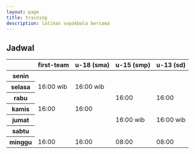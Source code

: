 ```yaml
---
layout: page
title: training
description: latihan sepakbola bersama
---
```


## Jadwal
<table class="table table-dark table-striped-columns">
  <thead>
    <!--<tr>
      <th scope="row" colspan="5" class="text-center">Jadwal Latihan TESA FC Kutaraja 2023</th>
    </tr>-->
    <tr class="text-uppercase">
      <th scope="col"></th>
      <th scope="col">first-team</th>
      <th scope="col">u-18 (sma)</th>
      <th scope="col">u-15 (smp)</th>
      <th scope="col">u-13 (sd)</th>
    </tr>
  </thead>
  <tbody class="table-group-divider text-uppercase">
    <tr>
      <th scope="row" class="text-center text-capitalize">senin</th>
      <td></td>
      <td></td>
      <td></td>
      <td></td>
    </tr>
    <tr>
      <th scope="row" class="text-center text-capitalize">selasa</th>
      <td>16:00 wib</td>
      <td>16:00 wib</td>
      <td></td>
      <td></td>
    </tr>
    <tr>
      <th scope="row" class="text-center text-capitalize">rabu</th>
      <td></td>
      <td></td>
      <td>16:00</td>
      <td>16:00</td>
    </tr>
    <tr>
      <th scope="row" class="text-center text-capitalize">kamis</th>
      <td>16:00</td>
      <td>16:00</td>
      <td></td>
      <td></td>
    </tr>
    <tr>
      <th scope="row" class="text-center text-capitalize">jumat</th>
      <td></td>
      <td></td>
      <td>16:00 wib</td>
      <td>16:00 wib</td>
    </tr>
    <tr>
      <th scope="row" class="text-center text-capitalize">sabtu</th>
      <td></td>
      <td></td>
      <td></td>
      <td></td>
    </tr>
    <tr>
      <th scope="row" class="text-center text-capitalize">minggu</th>
      <td>16:00</td>
      <td>16:00</td>
      <td>08:00</td>
      <td>08:00</td>
    </tr>
  </tbody>
  <!--<tfoot>
    <tr>
      <td scope="row" colspan="5" class="text-center">Lapangan Sepakbola Kutaraja</td>
    </tr>
  </tfoot>-->
</table>
